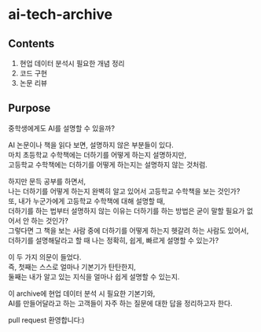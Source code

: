 # ai-tech-archive

## Contents    
1. 현업 데이터 분석시 필요한 개념 정리    
2. 코드 구현    
3. 논문 리뷰    

## Purpose     
중학생에게도 AI를 설명할 수 있을까?    

AI 논문이나 책을 읽다 보면, 설명하지 않은 부분들이 있다.     
마치 초등학교 수학책에는 더하기를 어떻게 하는지 설명하지만,     
고등학교 수학책에는 더하기를 어떻게 하는지는 설명하지 않는 것처럼.    

하지만 문득 공부를 하면서,    
나는 더하기를 어떻게 하는지 완벽히 알고 있어서 고등학교 수학책을 보는 것인가?     
또, 내가 누군가에게 고등학교 수학책에 대해 설명할 때,     
더하기를 하는 법부터 설명하지 않는 이유는 더하기를 하는 방법은 굳이 말할 필요가 없어서 안 하는 것인가?     
그렇다면 그 책을 보는 사람 중에 더하기를 어떻게 하는지 헷갈려 하는 사람도 있어서,     
더하기를 설명해달라고 할 때 나는 정확히, 쉽게, 빠르게 설명할 수 있는가?     

이 두 가지 의문이 들었다.    
즉, 첫째는 스스로 얼마나 기본기가 탄탄한지,     
둘째는 내가 알고 있는 지식을 얼마나 쉽게 설명할 수 있는지.    

이 archive에 현업 데이터 분석 시 필요한 기본기와,     
AI를 만들어달라고 하는 고객들이 자주 하는 질문에 대한 답을 정리하고자 한다.    

pull request 환영합니다:)    
